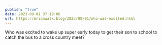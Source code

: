 ```yaml
---
publish: "true"
date: 2023-09-01 07:19:00
url: https://ericmwalk.blog/2023/09/01/who-was-excited.html
---
```


Who was excited to wake up super early today to get their son to school to catch the bus to a cross country meet?